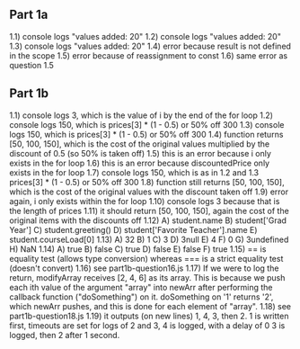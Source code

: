 ## Part 1a
1.1) console logs "values added: 20"
1.2) console logs "values added: 20"
1.3) console logs "values added: 20"
1.4) error because result is not defined in the scope
1.5) error because of reassignment to const
1.6) same error as question 1.5

## Part 1b
1.1) console logs 3, which is the value of i by the end of the for loop
1.2) console logs 150, which is prices[3] * (1 - 0.5) or 50% off 300
1.3) console logs 150, which is prices[3] * (1 - 0.5) or 50% off 300
1.4) function returns [50, 100, 150], which is the cost of the original values multiplied by the discount of 0.5 (so 50% is taken off)
1.5) this is an error because i only exists in the for loop
1.6) this is an error because discountedPrice only exists in the for loop
1.7) console logs 150, which is as in 1.2 and 1.3 prices[3] * (1 - 0.5) or 50% off 300
1.8) function still returns [50, 100, 150], which is the cost of the original values with the discount taken off
1.9) error again, i only exists within the for loop
1.10) console logs 3 because that is the length of prices
1.11) it should return [50, 100, 150], again the cost of the original items with the discounts off
1.12)
A) student.name
B) student['Grad Year']
C) student.greeting()
D) student['Favorite Teacher'].name
E) student.courseLoad[0]
1.13)
A) 32
B) 1
C) 3
D) 3null
E) 4
F) 0
G) 3undefined
H) NaN
1.14)
A) true
B) false
C) true
D) false
E) false
F) true
1.15) == is equality test (allows type conversion) whereas === is a strict equality test (doesn't convert)
1.16) see part1b-question16.js
1.17) If we were to log the return, modifyArray receives [2, 4, 6] as its array. This is because we push each ith value of the argument "array" into newArr after performing the callback function ("doSomething") on it. doSomething on '1' returns '2', which newArr pushes, and this is done for each element of "array".
1.18) see part1b-question18.js
1.19) it outputs (on new lines) 1, 4, 3, then 2. 1 is written first, timeouts are set for logs of 2 and 3, 4 is logged, with a delay of 0 3 is logged, then 2 after 1 second.